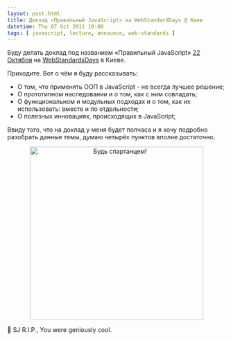 ```yaml
---
layout: post.html
title: Доклад «Правильный JavaScript» на WebStandardDays @ Киев
datetime: Thu 07 Oct 2011 10:00
tags: [ javascript, lecture, announce, web-standards ]
---
```


Буду делать доклад под названием «Правильный JavaScript» [22 Октября](http://webstandardsdays.ru/2011/10/22/) на [WebStandardsDays](http://webstandards) в Киеве.

Приходите. Вот о чём я буду рассказывать:

* О том, что применять ООП в JavaScript - не всегда лучшее решение;
* О прототипном наследовании и о том, как с ним совладать;
* О функциональном и модульных подходах и о том, как их использовать: вместе и по отдельности;
* О полезных инновациях, происходящих в JavaScript;

Ввиду того, что на доклад у меня будет полчаса и я хочу подробно разобрать данные темы, думаю четырёх пунктов вполне достаточно.

<center><img src="http://dl.dropbox.com/u/928694/blog/ru/img/js-the-right-one-no-bg.png" width="400px" alt="Будь спартанцем!" text="Будь спартанцем!" /></center>

 SJ R.I.P., You were geniously cool.

